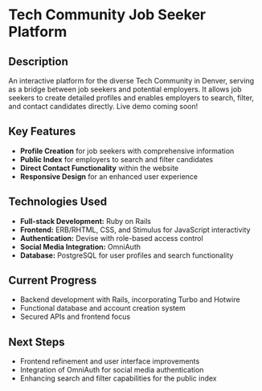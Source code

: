 # Tech Community Job Seeker Platform

## Description
An interactive platform for the diverse Tech Community in Denver, serving as a bridge between job seekers and potential employers. It allows job seekers to create detailed profiles and enables employers to search, filter, and contact candidates directly.
Live demo coming soon!

## Key Features
- **Profile Creation** for job seekers with comprehensive information
- **Public Index** for employers to search and filter candidates
- **Direct Contact Functionality** within the website
- **Responsive Design** for an enhanced user experience

## Technologies Used
- **Full-stack Development:** Ruby on Rails
- **Frontend:** ERB/RHTML, CSS, and Stimulus for JavaScript interactivity
- **Authentication:** Devise with role-based access control
- **Social Media Integration:** OmniAuth
- **Database:** PostgreSQL for user profiles and search functionality

## Current Progress
- Backend development with Rails, incorporating Turbo and Hotwire
- Functional database and account creation system
- Secured APIs and frontend focus

## Next Steps
- Frontend refinement and user interface improvements
- Integration of OmniAuth for social media authentication
- Enhancing search and filter capabilities for the public index
